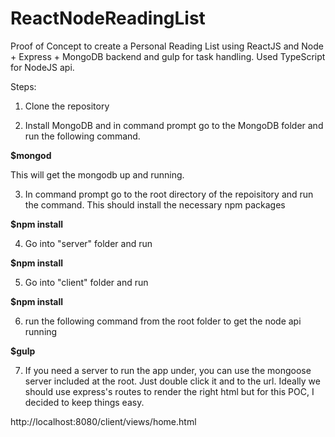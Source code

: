 # ReactNodeReadingList
Proof of Concept to create a Personal Reading List using ReactJS and Node + Express + MongoDB backend and gulp for task handling. Used TypeScript for NodeJS api.

Steps:

1) Clone the repository

2) Install MongoDB and in command prompt go to the MongoDB folder and run the following command. 

 **$mongod**

This will get the mongodb up and running.

3) In command prompt go to the root directory of the repoisitory and run the command. This should install the necessary npm packages

 **$npm install**

4) Go into "server" folder and run 

 **$npm install**

5) Go into "client" folder and run

 **$npm install**

6) run the following command from the root folder to get the node api running

 **$gulp**

7) If you need a server to run the app under, you can use the mongoose server included at the root. Just double click it and to the url. Ideally we should use express's routes to render the right html but for this POC, I decided to keep things easy.

 http://localhost:8080/client/views/home.html


